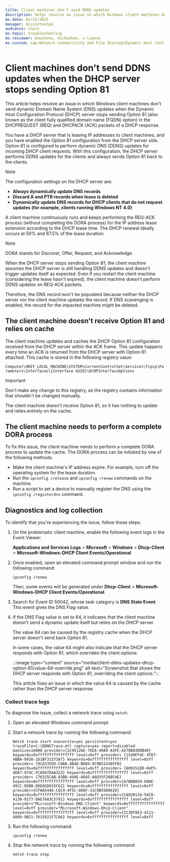 ```yaml
---
title: Client machines don't send DDNS updates
description: Helps resolve an issue in which Windows client machines don't send DDNS updates when the DHCP server stops sending Option 81 in REQ-ACK packets of a DHCP response.
ms.date: 01/15/2025
manager: dcscontentpm
audience: itpro
ms.topic: troubleshooting
ms.reviewer: kaushika, hichauhan, v-lianna
ms.custom: sap:Network Connectivity and File Sharing\Dynamic Host Configuration Protocol (DHCP), csstroubleshoot
---
```

# Client machines don't send DDNS updates when the DHCP server stops sending Option 81

This article helps resolve an issue in which Windows client machines don't send dynamic Domain Name System (DNS) updates when the Dynamic Host Configuration Protocol (DHCP) server stops sending Option 81 (also known as the client fully qualified domain name (FQDN) option) in the DHCPREQUEST (REQ) and DHCPACK (ACK) packets of a DHCP response.

You have a DHCP server that is leasing IP addresses to client machines, and you have enabled the Option 81 configuration from the DHCP server side. Option 81 is configured to perform dynamic DNS (DDNS) updates for incoming DHCP client requests. With this configuration, the DHCP server performs DDNS updates for the clients and always sends Option 81 back to the clients.

> [!NOTE]
> The configuration settings on the DHCP server are:
>
> - **Always dynamically update DNS records**
> - **Discard A and PTR records when lease is deleted**
> - **Dynamically update DNS records for DHCP clients that do not request updates (for example, clients running Windows NT 4.0)**

A client machine continuously runs and keeps performing the REQ-ACK process (without completing the DORA process) for the IP address lease extension according to the DHCP lease time. The DHCP renewal ideally occurs at 50% and 87.5% of the lease duration.

> [!NOTE]
> DORA stands for Discover, Offer, Request, and Acknowledge.

When the DHCP server stops sending Option 81, the client machine assumes the DHCP server is still handling DDNS updates and doesn't trigger updates itself as expected. Even if you restart the client machine (considering the lease hasn't expired), the client machine doesn't perform DDNS updates on REQ-ACK packets.

Therefore, the DNS record won't be populated because neither the DHCP server nor the client machine updates the record. If DNS scavenging is enabled, the record for the impacted machine might be deleted.

## The client machine doesn't receive Option 81 and relies on cache

The client machine updates and caches the DHCP Option 81 configuration received from the DHCP server within the ACK frame. This update happens every time an ACK is returned from the DHCP server with Option 81 attached. This cache is stored in the following registry value:

`Computer\HKEY_LOCAL_MACHINE\SYSTEM\CurrentControlSet\Services\Tcpip\Parameters\Interfaces\{Interface GUID}\DCHPInterfaceOptions`

> [!IMPORTANT]
> Don't make any change to this registry, as the registry contains information that shouldn't be changed manually.

The client machine doesn't receive Option 81, so it has nothing to update and relies entirely on the cache.

## The client machine needs to perform a complete DORA process

To fix this issue, the client machine needs to perform a complete DORA process to update the cache. The DORA process can be initiated by one of the following methods:

- Make the client machine's IP address expire. For example, turn off the operating system for the lease duration.
- Run the `ipconfig /release` and `ipconfig /renew` commands on the machine.
- Run a script to set a device to manually register the DNS using the `ipconfig /registerdns` command.

## Diagnostics and log collection

To identify that you're experiencing the issue, follow these steps:

1. On the problematic client machine, enable the following event logs in the Event Viewer:

    **Applications and Services Logs** > **Microsoft** > **Windows** > **Dhcp-Client** > **Microsoft-Windows-DHCP Client Events/Operational**

2. Once enabled, open an elevated command prompt window and run the following command:

    ```console
    ipconfig /renew
    ```

    Then, some events will be generated under **Dhcp-Client** > **Microsoft-Windows-DHCP Client Events/Operational**.

3. Search for Event ID 50042, whose task category is **DNS State Event**. This event gives the DNS Flag value.

4. If the DNS Flag value is set to 64, it indicates that the client machine doesn't send a dynamic update itself but relies on the DHCP server.

    The value 64 can be caused by the registry cache when the DHCP server doesn't send back Option 81.

    In some cases, the value 64 might also indicate that the DHCP server responds with Option 81, which overrides the client options:

    :::image type="content" source="media/client-ddns-updates-dhcp-option-81/value-64-override.png" alt-text="Screenshot that shows the DHCP server responds with Option 81, overriding the client options.":::

    This article fixes an issue in which the value 64 is caused by the cache rather than the DHCP server response.

### Collect trace logs

To diagnose the issue, collect a network trace using `netsh`:

1. Open an elevated Windows command prompt.
2. Start a network trace by running the following command:

    ```console
    Netsh trace start overwrite=yes persistent=yes traceFile=C:\DDNSTrace.etl capture=yes report=disabled maxSize=16000 provider={1C95126E-7EEA-49A9-A3FE-A378B03DDB4D} keywords=0xffffffffffffffff level=0xff provider= {1540FF4C-3FD7-4BBA-9938-1D1BF31573A7} keywords=0xffffffffffffffff level=0xff provider= {9CA335ED-C0A6-4B4D-B084-9C9B5143AFF0} keywords=0xffffffffffffffff level=0xff provider= {609151DD-04F5-4DA7-974C-FC6947EAA323} keywords=0xffffffffffffffff level=0xff provider= {76325CAB-83BD-449E-AD45-A6D35F26BFAE} keywords=0xffffffffffffffff level=0xff provider={A7B8B859-D00E-45CC-85B8-89EA5D015C62} keywords=0xffffffffffffffff level=0xff provider={CFAA5446-C6C4-4F5C-866F-31C9B55B962D} keywords=0xffffffffffffffff level=0xff provider={CA030134-54CD-4130-9177-DAE76A3C5791} keywords=0xffffffffffffffff level=0xff provider="Microsoft-Windows-DNS-Client" keywords=0xffffffffffffffff level=0xff provider="Microsoft-Windows-Dhcp-Client" keywords=0xffffffffffffffff level=0xff provider={CC3DF8E3-4111-48d0-9B21-7631021F7CA6} keywords=0xffffffffffffffff level=0xff
    ```

3. Run the following command:

    ```console
    ipconfig /renew
    ```

4. Stop the network trace by running the following command:

    ```console
    netsh trace stop
    ```
